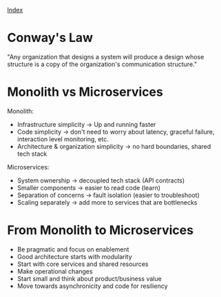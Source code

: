 [Index](index)

# Conway's Law

"Any organization that designs a system will produce a design whose structure is a copy of the organization's communication structure."

# Monolith vs Microservices

Monolith:
* Infrastructure simplicity -> Up and running faster
* Code simplicity -> don't need to worry about latency, graceful failure, interaction level monitoring, etc.
* Architecture & organization simplicity -> no hard boundaries, shared tech stack

Microservices:
* System ownership -> decoupled tech stack (API contracts)
* Smaller components -> easier to read code (learn)
* Separation of concerns -> fault isolation (easier to troubleshoot)
* Scaling separately -> add more to services that are bottlenecks

# From Monolith to Microservices

* Be pragmatic and focus on enablement
* Good architecture starts with modularity
* Start with core services and shared resources
* Make operational changes
* Start small and think about product/business value
* Move towards asynchronicity and code for resiliency
